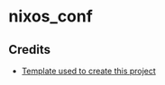 # nixos_conf

## Credits
- [Template used to create this project](https://github.com/Misterio77/nix-starter-configs/tree/main)